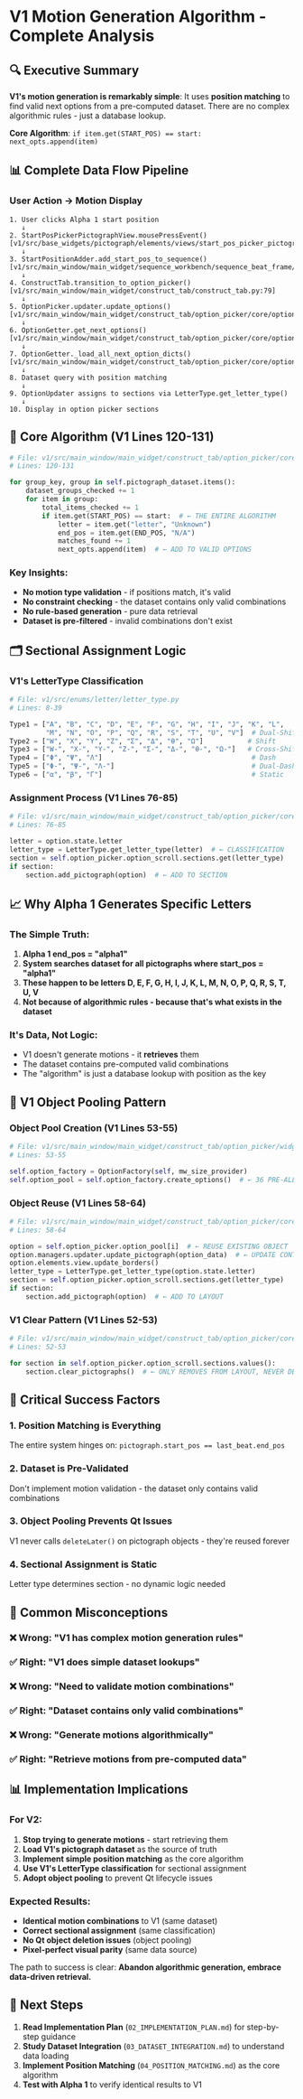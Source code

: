 # V1 Motion Generation Algorithm - Complete Analysis

## 🔍 Executive Summary

**V1's motion generation is remarkably simple**: It uses **position matching** to find valid next options from a pre-computed dataset. There are no complex algorithmic rules - just a database lookup.

**Core Algorithm**: `if item.get(START_POS) == start: next_opts.append(item)`

## 📊 Complete Data Flow Pipeline

### User Action → Motion Display

```
1. User clicks Alpha 1 start position
   ↓
2. StartPosPickerPictographView.mousePressEvent() [v1/src/base_widgets/pictograph/elements/views/start_pos_picker_pictograph_view.py:32]
   ↓
3. StartPositionAdder.add_start_pos_to_sequence() [v1/src/main_window/main_widget/sequence_workbench/sequence_beat_frame/start_position_adder.py:25]
   ↓
4. ConstructTab.transition_to_option_picker() [v1/src/main_window/main_widget/construct_tab/construct_tab.py:79]
   ↓
5. OptionPicker.updater.update_options() [v1/src/main_window/main_widget/construct_tab/option_picker/core/option_updater.py:37]
   ↓
6. OptionGetter.get_next_options() [v1/src/main_window/main_widget/construct_tab/option_picker/core/option_getter.py:27]
   ↓
7. OptionGetter._load_all_next_option_dicts() [v1/src/main_window/main_widget/construct_tab/option_picker/core/option_getter.py:88]
   ↓
8. Dataset query with position matching
   ↓
9. OptionUpdater assigns to sections via LetterType.get_letter_type()
   ↓
10. Display in option picker sections
```

## 🧮 Core Algorithm (V1 Lines 120-131)

```python
# File: v1/src/main_window/main_widget/construct_tab/option_picker/core/option_getter.py
# Lines: 120-131

for group_key, group in self.pictograph_dataset.items():
    dataset_groups_checked += 1
    for item in group:
        total_items_checked += 1
        if item.get(START_POS) == start:  # ← THE ENTIRE ALGORITHM
            letter = item.get("letter", "Unknown")
            end_pos = item.get(END_POS, "N/A")
            matches_found += 1
            next_opts.append(item)  # ← ADD TO VALID OPTIONS
```

### Key Insights:

- **No motion type validation** - if positions match, it's valid
- **No constraint checking** - the dataset contains only valid combinations
- **No rule-based generation** - pure data retrieval
- **Dataset is pre-filtered** - invalid combinations don't exist

## 🗂️ Sectional Assignment Logic

### V1's LetterType Classification

```python
# File: v1/src/enums/letter/letter_type.py
# Lines: 8-39

Type1 = ["A", "B", "C", "D", "E", "F", "G", "H", "I", "J", "K", "L",
         "M", "N", "O", "P", "Q", "R", "S", "T", "U", "V"]  # Dual-Shift
Type2 = ["W", "X", "Y", "Z", "Σ", "Δ", "θ", "Ω"]           # Shift
Type3 = ["W-", "X-", "Y-", "Z-", "Σ-", "Δ-", "θ-", "Ω-"]   # Cross-Shift
Type4 = ["Φ", "Ψ", "Λ"]                                     # Dash
Type5 = ["Φ-", "Ψ-", "Λ-"]                                  # Dual-Dash
Type6 = ["α", "β", "Γ"]                                     # Static
```

### Assignment Process (V1 Lines 76-85)

```python
# File: v1/src/main_window/main_widget/construct_tab/option_picker/core/option_updater.py
# Lines: 76-85

letter = option.state.letter
letter_type = LetterType.get_letter_type(letter)  # ← CLASSIFICATION
section = self.option_picker.option_scroll.sections.get(letter_type)
if section:
    section.add_pictograph(option)  # ← ADD TO SECTION
```

## 📈 Why Alpha 1 Generates Specific Letters

### The Simple Truth:

1. **Alpha 1 end_pos = "alpha1"**
2. **System searches dataset for all pictographs where start_pos = "alpha1"**
3. **These happen to be letters D, E, F, G, H, I, J, K, L, M, N, O, P, Q, R, S, T, U, V**
4. **Not because of algorithmic rules - because that's what exists in the dataset**

### It's Data, Not Logic:

- V1 doesn't generate motions - it **retrieves** them
- The dataset contains pre-computed valid combinations
- The "algorithm" is just a database lookup with position as the key

## 🔧 V1 Object Pooling Pattern

### Object Pool Creation (V1 Lines 53-55)

```python
# File: v1/src/main_window/main_widget/construct_tab/option_picker/widgets/option_picker.py
# Lines: 53-55

self.option_factory = OptionFactory(self, mw_size_provider)
self.option_pool = self.option_factory.create_options()  # ← 36 PRE-ALLOCATED OBJECTS
```

### Object Reuse (V1 Lines 58-64)

```python
# File: v1/src/main_window/main_widget/construct_tab/option_picker/core/option_updater.py
# Lines: 58-64

option = self.option_picker.option_pool[i]  # ← REUSE EXISTING OBJECT
option.managers.updater.update_pictograph(option_data)  # ← UPDATE CONTENT
option.elements.view.update_borders()
letter_type = LetterType.get_letter_type(option.state.letter)
section = self.option_picker.option_scroll.sections.get(letter_type)
if section:
    section.add_pictograph(option)  # ← ADD TO LAYOUT
```

### V1 Clear Pattern (V1 Lines 52-53)

```python
# File: v1/src/main_window/main_widget/construct_tab/option_picker/core/option_updater.py
# Lines: 52-53

for section in self.option_picker.option_scroll.sections.values():
    section.clear_pictographs()  # ← ONLY REMOVES FROM LAYOUT, NEVER DELETES
```

## 🎯 Critical Success Factors

### 1. Position Matching is Everything

The entire system hinges on: `pictograph.start_pos == last_beat.end_pos`

### 2. Dataset is Pre-Validated

Don't implement motion validation - the dataset only contains valid combinations

### 3. Object Pooling Prevents Qt Issues

V1 never calls `deleteLater()` on pictograph objects - they're reused forever

### 4. Sectional Assignment is Static

Letter type determines section - no dynamic logic needed

## 🚨 Common Misconceptions

### ❌ Wrong: "V1 has complex motion generation rules"

### ✅ Right: "V1 does simple dataset lookups"

### ❌ Wrong: "Need to validate motion combinations"

### ✅ Right: "Dataset contains only valid combinations"

### ❌ Wrong: "Generate motions algorithmically"

### ✅ Right: "Retrieve motions from pre-computed data"

## 📊 Implementation Implications

### For V2:

1. **Stop trying to generate motions** - start retrieving them
2. **Load V1's pictograph dataset** as the source of truth
3. **Implement simple position matching** as the core algorithm
4. **Use V1's LetterType classification** for sectional assignment
5. **Adopt object pooling** to prevent Qt lifecycle issues

### Expected Results:

- **Identical motion combinations** to V1 (same dataset)
- **Correct sectional assignment** (same classification)
- **No Qt object deletion issues** (object pooling)
- **Pixel-perfect visual parity** (same data source)

The path to success is clear: **Abandon algorithmic generation, embrace data-driven retrieval.**

## 🔗 Next Steps

1. **Read Implementation Plan** (`02_IMPLEMENTATION_PLAN.md`) for step-by-step guidance
2. **Study Dataset Integration** (`03_DATASET_INTEGRATION.md`) to understand data loading
3. **Implement Position Matching** (`04_POSITION_MATCHING.md`) as the core algorithm
4. **Test with Alpha 1** to verify identical results to V1
